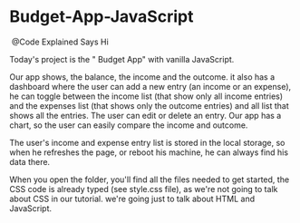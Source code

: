# Budget-App-JavaScript

​ @Code Explained Says Hi

Today's project is the " Budget App" with vanilla JavaScript.

Our app shows, the balance, the income and the outcome. it also has a dashboard where the user can add a new entry (an income or an expense), he can toggle between the income list (that show only all income entries) and the expenses list (that shows only the outcome entries) and all list that shows all the entries.
The user can edit or delete an entry.
Our app has a chart, so the user can easily compare the income and outcome.

The user's income and expense entry list is stored in the local storage, so when he refreshes the page, or reboot his machine, he can always find his data there.

When you open the folder, you'll find all the files needed to get started, the CSS code is already typed (see style.css file), as we're not going to talk about CSS in our tutorial. we're going just to talk about HTML and JavaScript.
